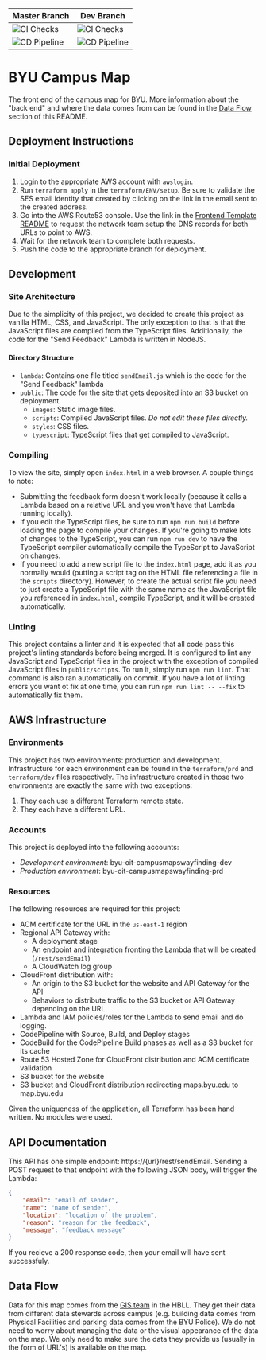 | Master Branch | Dev Branch |
| ---- | ---- |
| ![CI Checks](https://github.com/byu-oit/campus-map-ui/workflows/CI%20Checks/badge.svg?branch=master) | ![CI Checks](https://github.com/byu-oit/campus-map-ui/workflows/CI%20Checks/badge.svg?branch=dev) |
| ![CD Pipeline](https://github.com/byu-oit/campus-map-ui/workflows/CD%20Pipeline/badge.svg?branch=master) | ![CD Pipeline](https://github.com/byu-oit/campus-map-ui/workflows/CD%20Pipeline/badge.svg?branch=dev) |

# BYU Campus Map

The front end of the campus map for BYU. More information about the "back end" and where the data comes from can be 
found in the [Data Flow](#data-flow) section of this README.

## Deployment Instructions

### Initial Deployment

1. Login to the appropriate AWS account with `awslogin`.
2. Run `terraform apply` in the `terraform/ENV/setup`. Be sure to validate the SES email identity that created by 
clicking on the link in the email sent to the created address.
3. Go into the AWS Route53 console. Use the link in the 
[Frontend Template README](https://github.com/byu-oit/frontend-template-nuxt) to request the network team setup the 
DNS records for both URLs to point to AWS.
4. Wait for the network team to complete both requests.
6. Push the code to the appropriate branch for deployment.

## Development

### Site Architecture

Due to the simplicity of this project, we decided to create this project as vanilla HTML, CSS, and JavaScript. The only 
exception to that is that the JavaScript files are compiled from the TypeScript files. Additionally, the code for the 
"Send Feedback" Lambda is written in NodeJS.

#### Directory Structure

- `lambda`: Contains one file titled `sendEmail.js` which is the code for the "Send Feedback" lambda
- `public`: The code for the site that gets deposited into an S3 bucket on deployment.
   - `images`: Static image files.
   - `scripts`: Compiled JavaScript files. *Do not edit these files directly.*
   - `styles`: CSS files.
   - `typescript`: TypeScript files that get compiled to JavaScript.
   
### Compiling

To view the site, simply open `index.html` in a web browser. A couple things to note: 

- Submitting the feedback form doesn't work locally (because it calls a Lambda based on a relative URL and you won't 
have that Lambda running locally).
- If you edit the TypeScript files, be sure to run `npm run build` before loading the page to compile your changes. If 
you're going to make lots of changes to the TypeScript, you can run `npm run dev` to have the TypeScript compiler 
automatically compile the TypeScript to JavaScript on changes.
- If you need to add a new script file to the `index.html` page, add it as you normally would (putting a script tag on 
the HTML file referencing a file in the `scripts` directory). However, to create the actual script file you need to 
just create a TypeScript file with the same name as the JavaScript file you referenced in `index.html`, compile 
TypeScript, and it will be created automatically.

### Linting

This project contains a linter and it is expected that all code pass this project's linting standards before being 
merged. It is configured to lint any JavaScript and TypeScript files in the project with the exception of compiled 
JavaScript files in `public/scripts`. To run it, simply run `npm run lint`. That command is also ran automatically on 
commit. If you have a lot of linting errors you want ot fix at one time, you can run `npm run lint -- --fix` to automatically 
fix them.

## AWS Infrastructure

### Environments

This project has two environments: production and development. Infrastructure for each environment can be found in the 
`terraform/prd` and `terraform/dev` files respectively. The infrastructure created in those two environments are 
exactly the same with two exceptions:

1) They each use a different Terraform remote state.
2) They each have a different URL.

### Accounts

This project is deployed into the following accounts:

- *Development environment*: byu-oit-campusmapswayfinding-dev
- *Production environment*: byu-oit-campusmapswayfinding-prd

### Resources

The following resources are required for this project:

- ACM certificate for the URL in the `us-east-1` region
- Regional API Gateway with:
   - A deployment stage
   - An endpoint and integration fronting the Lambda that will be created (`/rest/sendEmail`)
   - A CloudWatch log group
- CloudFront distribution with:
   - An origin to the S3 bucket for the website and API Gateway for the API
   - Behaviors to distribute traffic to the S3 bucket or API Gateway depending on the URL
- Lambda and IAM policies/roles for the Lambda to send email and do logging.
- CodePipeline with Source, Build, and Deploy stages
- CodeBuild for the CodePipeline Build phases as well as a S3 bucket for its cache
- Route 53 Hosted Zone for CloudFront distribution and ACM certificate validation
- S3 bucket for the website
- S3 bucket and CloudFront distribution redirecting maps.byu.edu to map.byu.edu

Given the uniqueness of the application, all Terraform has been hand written. No modules were used.
   
## API Documentation

This API has one simple endpoint: https://{url}/rest/sendEmail. Sending a POST request to that endpoint with the 
following JSON body, will trigger the Lambda:

```json
{
    "email": "email of sender",
    "name": "name of sender",
    "location": "location of the problem",
    "reason": "reason for the feedback",
    "message": "feedback message"
}
```

If you recieve a 200 response code, then your email will have sent successfuly.

## Data Flow

Data for this map comes from the [GIS team](https://gis.byu.edu) in the HBLL. They get their data from different data 
stewards across campus (e.g. building data comes from Physical Facilities and parking data comes from the BYU Police). 
We do not need to worry about managing the data or the visual appearance of the data on the map. We only need to make 
sure the data they provide us (usually in the form of URL's) is available on the map.
